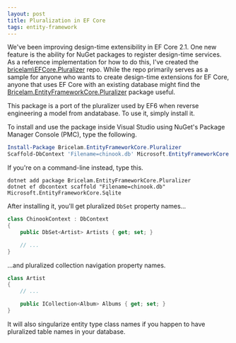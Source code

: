 ```yaml
---
layout: post
title: Pluralization in EF Core
tags: entity-framework
---
```


We've been improving design-time extensibility in EF Core 2.1. One new feature is the ability for NuGet packages to
register design-time services. As a reference implementation for how to do this, I've created the
[bricelam\EFCore.Pluralizer][1] repo. While the repo primarily serves as a sample for anyone who wants to create
design-time extensions for EF Core, anyone that uses EF Core with an existing database might find the
[Bricelam.EntityFrameworkCore.Pluralizer][2] package useful.

This package is a port of the pluralizer used by EF6 when reverse engineering a model from andatabase. To use it, simply
install it.

To install and use the package inside Visual Studio using NuGet's Package Manager Console (PMC), type the following.

``` powershell
Install-Package Bricelam.EntityFrameworkCore.Pluralizer
Scaffold-DbContext 'Filename=chinook.db' Microsoft.EntityFrameworkCore.Sqlite
```

If you're on a command-line instead, type this.

``` shell
dotnet add package Bricelam.EntityFrameworkCore.Pluralizer
dotnet ef dbcontext scaffold "Filename=chinook.db" Microsoft.EntityFrameworkCore.Sqlite
```

After installing it, you'll get pluralized `DbSet` property names...

``` csharp
class ChinookContext : DbContext
{
    public DbSet<Artist> Artists { get; set; }

    // ...
}
```

...and pluralized collection navigation property names.

``` csharp
class Artist
{
    // ...

    public ICollection<Album> Albums { get; set; }
}
```

It will also singularize entity type class names if you happen to have pluralized table names in your database.


  [1]: https://github.com/bricelam/EFCore.Pluralizer
  [2]: https://www.nuget.org/packages/Bricelam.EntityFrameworkCore.Pluralizer
